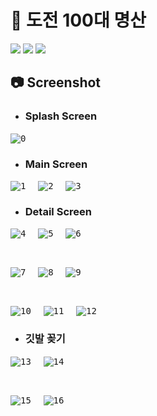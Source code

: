 # 🚩 도전 100대 명산
<img src="https://img.shields.io/badge/Expo-000020?style=flat&logo=Expo&logoColor=white"/> <img src="https://img.shields.io/badge/React-61DAFB?style=flat&logo=React&logoColor=black"/> <img src="https://img.shields.io/badge/Redux-764ABC?style=flat&logo=Redux&logoColor=white"/>


## 📷 Screenshot

* ### Splash Screen
<kbd>![0](https://user-images.githubusercontent.com/7158623/216521764-6b9e6d4b-eb80-4f6b-ac26-7e7eed0f0018.jpg)</kbd>&nbsp;&nbsp;&nbsp;&nbsp;

* ### Main Screen

<kbd>![1](https://user-images.githubusercontent.com/7158623/216521790-67a3cd69-3270-43b3-985f-273af2cd7278.jpg)</kbd>&nbsp;&nbsp;&nbsp;&nbsp;
<kbd>![2](https://user-images.githubusercontent.com/7158623/216521795-8d858850-9f43-42db-a7a2-5c720d85bd80.jpg)</kbd>&nbsp;&nbsp;&nbsp;&nbsp;
<kbd>![3](https://user-images.githubusercontent.com/7158623/216521799-46e4db5e-d73c-406b-814e-4abf3c647441.jpg)</kbd>

* ### Detail Screen

<kbd>![4](https://user-images.githubusercontent.com/7158623/216521802-45c3ccea-1009-43a7-9e74-9bf0ae68455d.jpg)</kbd>&nbsp;&nbsp;&nbsp;&nbsp;
<kbd>![5](https://user-images.githubusercontent.com/7158623/216521805-d990915a-8242-4a8b-993c-096632b61846.jpg)</kbd>&nbsp;&nbsp;&nbsp;&nbsp;
<kbd>![6](https://user-images.githubusercontent.com/7158623/216521808-8e025768-54b7-4d30-af36-03c3de01bfbc.jpg)</kbd>

<br>

<kbd>![7](https://user-images.githubusercontent.com/7158623/216521810-5a1c26c0-df23-4b80-a65d-fec9209facea.jpg)</kbd>&nbsp;&nbsp;&nbsp;&nbsp;
<kbd>![8](https://user-images.githubusercontent.com/7158623/216521811-89e64acf-8eb4-45c0-ab19-e4850af28935.jpg)</kbd>&nbsp;&nbsp;&nbsp;&nbsp;
<kbd>![9](https://user-images.githubusercontent.com/7158623/216521814-5eb05654-f09c-45a6-965e-5357a2c15e58.jpg)</kbd>

<br>

<kbd>![10](https://user-images.githubusercontent.com/7158623/216521820-58dda3ed-bb21-4125-8114-a1f8fa4b7bbd.jpg)</kbd>&nbsp;&nbsp;&nbsp;&nbsp;
<kbd>![11](https://user-images.githubusercontent.com/7158623/216521824-e1afd3ee-beeb-4cdf-9fbc-cc04ac468087.jpg)</kbd>&nbsp;&nbsp;&nbsp;&nbsp;
<kbd>![12](https://user-images.githubusercontent.com/7158623/216521827-fc3a35e8-d59d-4452-96ea-681ee525b7ef.jpg)</kbd>

* ### 깃발 꽂기

<kbd>![13](https://user-images.githubusercontent.com/7158623/216522841-db82f0c1-cee0-4988-b5dd-f79d51a05741.jpg)</kbd>&nbsp;&nbsp;&nbsp;&nbsp;
<kbd>![14](https://user-images.githubusercontent.com/7158623/216522844-bce9e79f-611f-44fb-b59b-54518adc6468.jpg)</kbd>

<br>

<kbd>![15](https://user-images.githubusercontent.com/7158623/216522846-8031cb55-42dc-45fe-b6a7-08d1da2f6191.jpg)</kbd>&nbsp;&nbsp;&nbsp;&nbsp;
<kbd>![16](https://user-images.githubusercontent.com/7158623/216522848-84237adc-607e-4fbb-8a43-297048511c66.jpg)</kbd>







